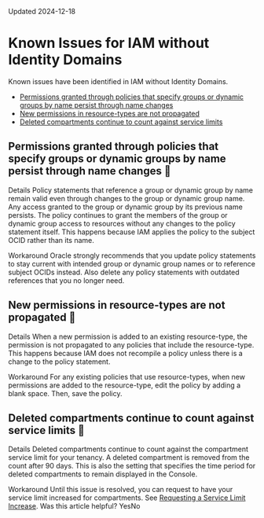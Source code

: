 Updated 2024-12-18
# Known Issues for IAM without Identity Domains
Known issues have been identified in IAM without Identity Domains.
  * [Permissions granted through policies that specify groups or dynamic groups by name persist through name changes](https://docs.oracle.com/en-us/iaas/Content/Identity/Concepts/known-issues_root.htm#knownissues_topic_Permissions_granted_by_policy_group_name_persist_through_name_changes)
  * [New permissions in resource-types are not propagated](https://docs.oracle.com/en-us/iaas/Content/Identity/Concepts/known-issues_root.htm#new-permissions-in-family)
  * [Deleted compartments continue to count against service limits](https://docs.oracle.com/en-us/iaas/Content/Identity/Concepts/known-issues_root.htm#iamdelComp)


## Permissions granted through policies that specify groups or dynamic groups by name persist through name changes 🔗  

Details
    Policy statements that reference a group or dynamic group by name remain valid even through changes to the group or dynamic group name. Any access granted to the group or dynamic group by its previous name persists. The policy continues to grant the members of the group or dynamic group access to resources without any changes to the policy statement itself. This happens because IAM applies the policy to the subject OCID rather than its name. 

Workaround
    Oracle strongly recommends that you update policy statements to stay current with intended group or dynamic group names or to reference subject OCIDs instead. Also delete any policy statements with outdated references that you no longer need.
## New permissions in resource-types are not propagated 🔗  

Details
    When a new permission is added to an existing resource-type, the permission is not propagated to any policies that include the resource-type. This happens because IAM does not recompile a policy unless there is a change to the policy statement. 

Workaround
    For any existing policies that use resource-types, when new permissions are added to the resource-type, edit the policy by adding a blank space. Then, save the policy.
## Deleted compartments continue to count against service limits 🔗  

Details
    Deleted compartments continue to count against the compartment service limit for your tenancy. A deleted compartment is removed from the count after 90 days. This is also the setting that specifies the time period for deleted compartments to remain displayed in the Console. 

Workaround
    Until this issue is resolved, you can request to have your service limit increased for compartments. See [Requesting a Service Limit Increase](https://docs.oracle.com/en-us/iaas/Content/General/Concepts/servicelimits.htm#Requesti).
Was this article helpful?
YesNo

